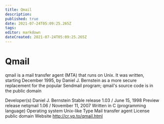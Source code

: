 ```yaml
---
title: Qmail
description: 
published: true
date: 2021-07-24T05:09:25.265Z
tags: 
editor: markdown
dateCreated: 2021-07-24T05:09:25.265Z
---
```


# Qmail

qmail is a mail transfer agent (MTA) that runs on Unix. It was written, starting December 1995, by Daniel J. Bernstein as a more secure replacement for the popular Sendmail program; qmail's source code is in the public domain

Developer(s)    Daniel J. Bernstein
Stable release    1.03 / June 15, 1998
Preview release    netqmail 1.06 / November 11, 2007
Written in    C (programming language)
Operating system    Unix-like
Type    Mail transfer agent
License    public domain
Website    http://cr.yp.to/qmail.html